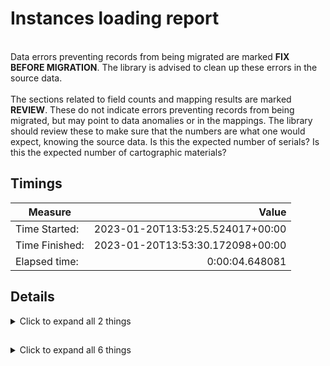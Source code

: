 # Instances loading report   
<br/>Data errors preventing records from being migrated are marked **FIX BEFORE MIGRATION**. The library is advised to clean up these errors in the source data.<br/><br/> The sections related to field counts and mapping results are marked **REVIEW**. These do not indicate errors preventing records from being migrated, but may point to data anomalies or in the mappings. The library should review these to make sure that the numbers are what one would expect, knowing the source data. Is this the expected number of serials? Is this the expected number of cartographic materials?
## Timings   
   
Measure | Value   
--- | ---:   
Time Started: | 2023-01-20T13:53:25.524017+00:00   
Time Finished: | 2023-01-20T13:53:30.172098+00:00   
Elapsed time: | 0:00:04.648081   
   
## Details    
    
<details><summary>Click to expand all 2 things</summary>     
   
Measure | Count   
--- | ---:   
Generic exceptions (see log for details) | 3   
</details>   
   
##     
    
<details><summary>Click to expand all 6 things</summary>     
   
Measure | Count   
--- | ---:   
Failed to post first time | 14   
Failed to post second time | 15   
Records posted first time | 0   
Records posted second time | 0   
Records processed first time | 14   
Records processed second time | 14   
</details>   

